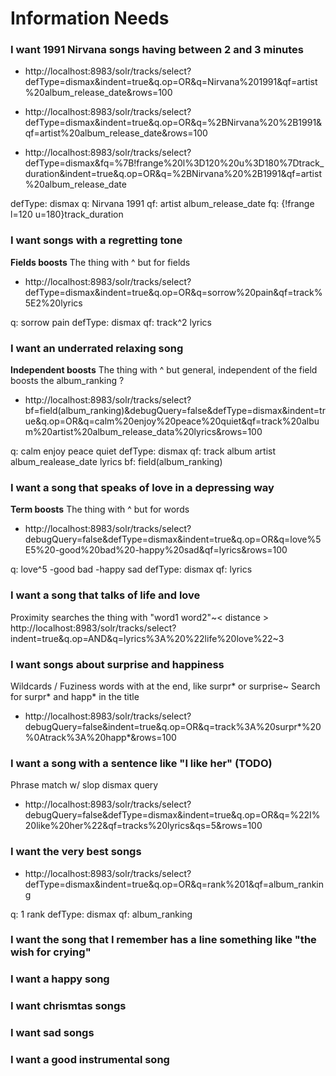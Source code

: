 # Information Needs

### I want 1991 Nirvana songs having between 2 and 3 minutes
- http://localhost:8983/solr/tracks/select?defType=dismax&indent=true&q.op=OR&q=Nirvana%201991&qf=artist%20album_release_date&rows=100
- http://localhost:8983/solr/tracks/select?defType=dismax&indent=true&q.op=OR&q=%2BNirvana%20%2B1991&qf=artist%20album_release_date&rows=100


- http://localhost:8983/solr/tracks/select?defType=dismax&fq=%7B!frange%20l%3D120%20u%3D180%7Dtrack_duration&indent=true&q.op=OR&q=%2BNirvana%20%2B1991&qf=artist%20album_release_date

defType: dismax
q: Nirvana 1991
qf: artist album_release_date
fq: {!frange l=120 u=180}track_duration



### I want songs with a regretting tone

**Fields boosts**	The thing with ^ but for fields
- http://localhost:8983/solr/tracks/select?defType=dismax&indent=true&q.op=OR&q=sorrow%20pain&qf=track%5E2%20lyrics

q: sorrow pain
defType: dismax
qf: track^2 lyrics


### I want an underrated relaxing song

**Independent boosts**	The thing with ^ but general, independent of the field
boosts the album_ranking ?

- http://localhost:8983/solr/tracks/select?bf=field(album_ranking)&debugQuery=false&defType=dismax&indent=true&q.op=OR&q=calm%20enjoy%20peace%20quiet&qf=track%20album%20artist%20album_release_data%20lyrics&rows=100

q: calm enjoy peace quiet
defType: dismax
qf: track album artist album_realease_date lyrics
bf: field(album_ranking)


### I want a song that speaks of love in a depressing way

**Term boosts**	    The thing with ^ but for words

- http://localhost:8983/solr/tracks/select?debugQuery=false&defType=dismax&indent=true&q.op=OR&q=love%5E5%20-good%20bad%20-happy%20sad&qf=lyrics&rows=100

q: love^5 -good bad -happy sad 
defType: dismax
qf: lyrics


### I want a song that talks of life and love
Proximity searches the thing with "word1 word2"~< distance >
http://localhost:8983/solr/tracks/select?indent=true&q.op=AND&q=lyrics%3A%20%22life%20love%22~3

### I want songs about surprise and happiness
Wildcards / Fuziness	words with at the end, like surpr* or surprise~
Search for surpr* and happ* in the title

- http://localhost:8983/solr/tracks/select?debugQuery=false&indent=true&q.op=OR&q=track%3A%20surpr*%20%0Atrack%3A%20happ*&rows=100

### I want a song with a sentence like "I like her" (TODO)
Phrase match w/ slop     dismax query

- http://localhost:8983/solr/tracks/select?debugQuery=false&defType=dismax&indent=true&q.op=OR&q=%22I%20like%20her%22&qf=tracks%20lyrics&qs=5&rows=100



### I want the very best songs

- http://localhost:8983/solr/tracks/select?defType=dismax&indent=true&q.op=OR&q=rank%201&qf=album_ranking

q: 1 rank
defType: dismax
qf: album_ranking

### I want the song that I remember has a line something like "the wish for crying"

### I want a happy song

### I want chrismtas  songs

### I want sad songs

### I want a good instrumental song